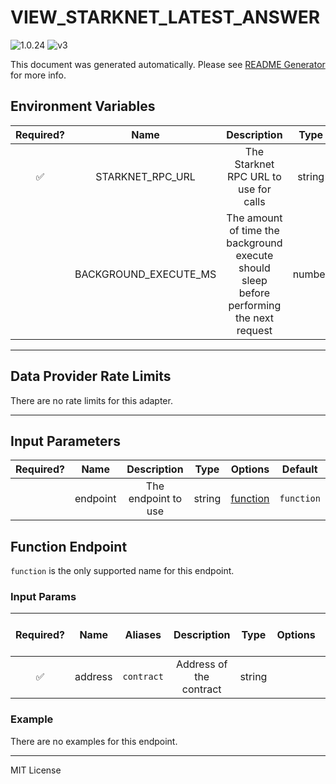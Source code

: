 # VIEW_STARKNET_LATEST_ANSWER

![1.0.24](https://img.shields.io/github/package-json/v/smartcontractkit/external-adapters-js?filename=packages/sources/view-starknet-latest-answer/package.json) ![v3](https://img.shields.io/badge/framework%20version-v3-blueviolet)

This document was generated automatically. Please see [README Generator](../../scripts#readme-generator) for more info.

## Environment Variables

| Required? |         Name          |                                        Description                                        |  Type  | Options | Default |
| :-------: | :-------------------: | :---------------------------------------------------------------------------------------: | :----: | :-----: | :-----: |
|    ✅     |   STARKNET_RPC_URL    |                           The Starknet RPC URL to use for calls                           | string |         |         |
|           | BACKGROUND_EXECUTE_MS | The amount of time the background execute should sleep before performing the next request | number |         | `10000` |

---

## Data Provider Rate Limits

There are no rate limits for this adapter.

---

## Input Parameters

| Required? |   Name   |     Description     |  Type  |            Options             |  Default   |
| :-------: | :------: | :-----------------: | :----: | :----------------------------: | :--------: |
|           | endpoint | The endpoint to use | string | [function](#function-endpoint) | `function` |

## Function Endpoint

`function` is the only supported name for this endpoint.

### Input Params

| Required? |  Name   |  Aliases   |       Description       |  Type  | Options | Default | Depends On | Not Valid With |
| :-------: | :-----: | :--------: | :---------------------: | :----: | :-----: | :-----: | :--------: | :------------: |
|    ✅     | address | `contract` | Address of the contract | string |         |         |            |                |

### Example

There are no examples for this endpoint.

---

MIT License

